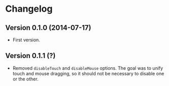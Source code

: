 # Changelog

## Version 0.1.0 (2014-07-17)

* First version.


## Version 0.1.1 (?)

* Removed `disableTouch` and `disableMouse` options. The goal was to unify
  touch and mouse dragging, so it should not be necessary to disable 
  one or the other.